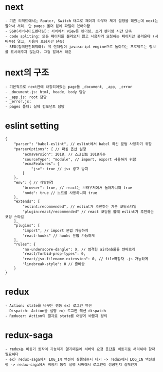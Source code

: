 # next
    - 기존 리액트에서는 Router, Switch 태그로 페이지 라우터 체계 설정을 해줬는데 next는 알아서 처리. 단 pages 폴더 밑에 파일이 있어야함 
    - SSR(서버사이드렌더링): 서버에서 view를 렌더링, 초기 렌더링 시간 단축
    - code spliting: 모든 페이지를 불러오지 않고 사용자가 요청하는 페이지만 불러온다 (서버부담 덜고, 사용자 로딩시간 단축)
    - SEO(검색엔진최적화): 뷰 렌더링이 javascript engine으로 돌아가는 프로젝트는 정보를 표시해주지 않는다. 그걸 알아서 해준

# next의 구조
    - 기본적으로 next안에 내장되어있는 page들 _document, _app, _error
    - _document.js: html, heade, body 담당
    - _app.js: root 담당
    - _error.js:
    - pages 폴더: 실제 컴포넌트 담당

# eslint setting
    {
        "parser": "babel-eslint", // eslint에서 babel 최신 문법 사용하기 위함
        "parserOptions": { // 파싱 옵션 설정
            "ecmaVersion": 2018, // 스크립트 2018기준
            "sourceType": "module", // import, export 사용하기 위함
            "ecmaFeatures": {
                "jsx": true // jsx 경고 방지
            }
        },
        "env": { // 개발환경
            "browser": true, // react는 브라우저에서 돌아가니까 true
            "node": true // 노드를 사용하니까 true
        },
        "extends": [
            "eslint:recommended", // eslint가 추천하는 기본 코딩스타일
            "plugin:react/recommended" // react 코딩을 할때 eslint가 추천하는 코딩 스타일
        ],
        "plugins": [
            "import", // import 문법 가능하게
            "react-hooks" // hooks 문법 가능하게
        ],
        "rules": {
            "no-underscore-dangle": 0, // 엄격한 airbnb룰을 안따르게
            "react/forbid-prop-types": 0,
            "react/jsx-filename-extension": 0, // file확장자 .js 가능하게
            "linebreak-style": 0 // 줄바꿈
        }
    }

# redux
    - Action: state를 바꾸는 행동 ex) 로그인 액션
    - Dispatch: Action을 실행 ex) 로그인 액션 dispatch
    - Reducer: Action의 결과로 state를 어떻게 바꿀지 정의

# redux-saga
    - redux는 비동기 동작이 가능하지 않기때문에 서버와 요청 응답을 비동기로 처리해야 할때 필요하다
    - ex) redux-saga에서 LOG_IN 액션이 실행되는지 대기 -> redux에서 LOG_IN 액션실행 -> redux-saga에서 비동기 동작 실행 서버에서 로그인이 성공인지 실패인지